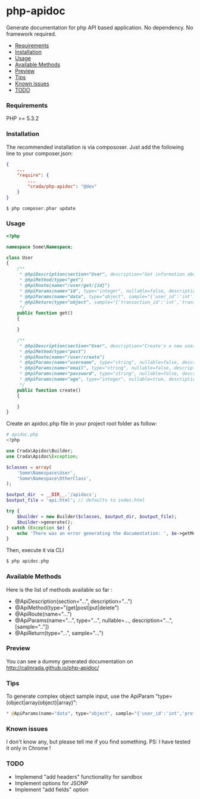 php-apidoc
==========

Generate documentation for php API based application. No dependency. No framework required.

* [Requirements](#requirements)
* [Installation](#installation)
* [Usage](#usage)
* [Available Methods](#methods)
* [Preview](#preview)
* [Tips](#tips)
* [Known issues](#known-issues)
* [TODO](#todo)

### <a id="requirements"></a>Requirements

PHP >= 5.3.2

### <a id="installation"></a>Installation

The recommended installation is via compososer. Just add the following line to your composer.json:

```json
{
    ...
    "require": {
        ...
        "crada/php-apidoc": "@dev"
    }
}
```

```bash
$ php composer.phar update
```
### <a id="usage"></a>Usage

```php
<?php

namespace Some\Namespace;

class User
{
    /**
     * @ApiDescription(section="User", description="Get information about user")
     * @ApiMethod(type="get")
     * @ApiRoute(name="/user/get/{id}")
     * @ApiParams(name="id", type="integer", nullable=false, description="User id")
     * @ApiParams(name="data", type="object", sample="{'user_id':'int','user_name':'string','profile':{'email':'string','age':'integer'}}")
     * @ApiReturn(type="object", sample="{'transaction_id':'int','transaction_status':'string'}")
     */
    public function get()
    {

    }

    /**
     * @ApiDescription(section="User", description="Create's a new user")
     * @ApiMethod(type="post")
     * @ApiRoute(name="/user/create")
     * @ApiParams(name="username", type="string", nullable=false, description="Username")
     * @ApiParams(name="email", type="string", nullable=false, description="Email")
     * @ApiParams(name="password", type="string", nullable=false, description="Password")
     * @ApiParams(name="age", type="integer", nullable=true, description="Age")
     */
    public function create()
    {

    }
}
```

Create an apidoc.php file in your project root folder as follow:


```php
# apidoc.php
<?php

use Crada\Apidoc\Builder;
use Crada\Apidoc\Exception;

$classes = array(
    'Some\Namespace\User',
    'Some\Namespace\OtherClass',
);

$output_dir  = __DIR__.'/apidocs';
$output_file = 'api.html'; // defaults to index.html

try {
    $builder = new Builder($classes, $output_dir, $output_file);
    $builder->generate();
} catch (Exception $e) {
    echo 'There was an error generating the documentation: ', $e->getMessage();
}

```

Then, execute it via CLI

```php
$ php apidoc.php
```

### <a id="methods"></a>Available Methods

Here is the list of methods available so far :

* @ApiDescription(section="...", description="...")
* @ApiMethod(type="(get|post|put|delete")
* @ApiRoute(name="...")
* @ApiParams(name="...", type="...", nullable=..., description="...", [sample=".."])
* @ApiReturn(type="...", sample="...")

### <a id="preview"></a>Preview

You can see a dummy generated documentation on http://calinrada.github.io/php-apidoc/

### <a id="tips"></a>Tips

To generate complex object sample input, use the ApiParam "type=(object|array(object)|array)":

```php
* @ApiParams(name="data", type="object", sample="{'user_id':'int','profile':{'email':'string','age':'integer'}}")
```

### <a id="knownissues"></a>Known issues

I don't know any, but please tell me if you find something. PS: I have tested it only in Chrome !

### <a id="todo"></a>TODO

* Implemend "add headers" functionality for sandbox
* Implement options for JSONP
* Implement "add fields" option

